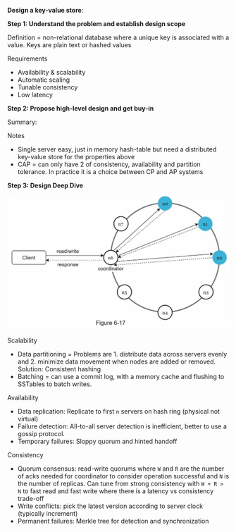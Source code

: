 **Design a key-value store**:

**Step 1: Understand the problem and establish design scope**

Definition = non-relational database where a unique key is associated with a value. Keys are plain text or hashed values

Requirements
* Availability & scalability
* Automatic scaling
* Tunable consistency
* Low latency

**Step 2: Propose high-level design and get buy-in**

Summary: 

Notes
* Single server easy, just in memory hash-table but need a distributed key-value store for the properties above
* CAP = can only have 2 of consistency, availability and partition tolerance. In practice it is a choice between CP and AP systems

**Step 3: Design Deep Dive**

![image info](./../../../images/key_value_store.png)

Scalability
* Data partitioning = Problems are 1. distribute data across servers evenly and 2. minimize data movement when nodes are added or removed. Solution: Consistent hashing
* Batching = can use a commit log, with a memory cache and flushing to SSTables to batch writes.

Availability
* Data replication: Replicate to first `n` servers on hash ring (physical not virtual)
* Failure detection: All-to-all server detection is inefficient, better to use a gossip protocol. 
* Temporary failures: Sloppy quorum and hinted handoff

Consistency
* Quorum consensus: read-write quorums where `W` and `R` are the number of acks needed for coordinator to consider operation successful and `N` is the number of replicas. Can tune from strong consistency with `W + R > N` to fast read and fast write where there is a latency vs consistency trade-off
* Write conflicts: pick the latest version according to server clock (typically increment)
* Permanent failures: Merkle tree for detection and synchronization
